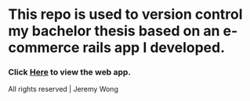 # This repo is used to version control my bachelor thesis based on an e-commerce rails app I developed.

### Click [Here](http://jeremylinstore.herokuapp.com/) to view the web app.


All rights reserved | Jeremy Wong